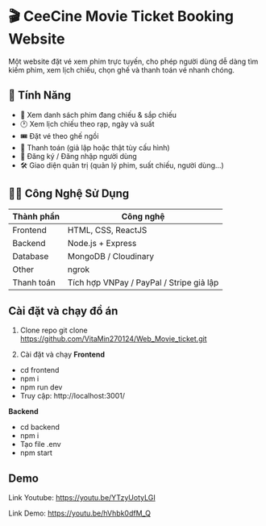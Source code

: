 # 🎬 CeeCine Movie Ticket Booking Website

Một website đặt vé xem phim trực tuyến, cho phép người dùng dễ dàng tìm kiếm phim, xem lịch chiếu, chọn ghế và thanh toán vé nhanh chóng.

## 🚀 Tính Năng

- 📅 Xem danh sách phim đang chiếu & sắp chiếu
- 🕐 Xem lịch chiếu theo rạp, ngày và suất
- 🎟️ Đặt vé theo ghế ngồi
- 🧾 Thanh toán (giả lập hoặc thật tùy cấu hình)
- 👤 Đăng ký / Đăng nhập người dùng
- 🛠️ Giao diện quản trị (quản lý phim, suất chiếu, người dùng…)

## 🧑‍💻 Công Nghệ Sử Dụng

| Thành phần      | Công nghệ                             |
|------------------|----------------------------------------|
| Frontend         | HTML, CSS, ReactJS |
| Backend          | Node.js + Express |
| Database         | MongoDB / Cloudinary          |
| Other            | ngrok               |
| Thanh toán       | Tích hợp VNPay / PayPal / Stripe giả lập|

## Cài đặt và chạy đồ án
1. Clone repo
git clone https://github.com/VitaMin270124/Web_Movie_ticket.git

2. Cài đặt và chạy
**Frontend**
- cd frontend
- npm i
- npm run dev
- Truy cập: http://localhost:3001/

**Backend**
- cd backend
- npm i
- Tạo file .env
- npm start
## Demo
Link Youtube: https://youtu.be/YTzyUotyLGI


Link Demo: https://youtu.be/hVhbk0dfM_Q

